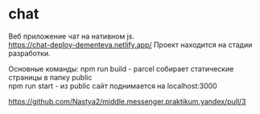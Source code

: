 # chat

Веб приложение чат на нативном js.  
https://chat-deploy-dementeva.netlify.app/
Проект находится на стадии разработки.  

Основные команды:
npm run build - parcel собирает статические страницы в папку public  
npm run start - из public сайт поднимается на localhost:3000

https://github.com/Nastya2/middle.messenger.praktikum.yandex/pull/3
